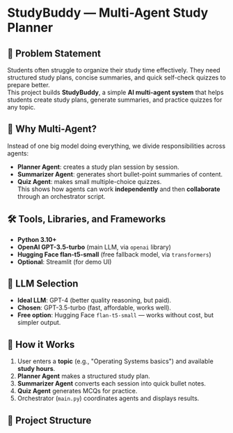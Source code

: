 # StudyBuddy — Multi-Agent Study Planner

## 📌 Problem Statement
Students often struggle to organize their study time effectively. They need structured study plans, concise summaries, and quick self-check quizzes to prepare better.  
This project builds **StudyBuddy**, a simple **AI multi-agent system** that helps students create study plans, generate summaries, and practice quizzes for any topic.

## 🤖 Why Multi-Agent?
Instead of one big model doing everything, we divide responsibilities across agents:
- **Planner Agent**: creates a study plan session by session.
- **Summarizer Agent**: generates short bullet-point summaries of content.
- **Quiz Agent**: makes small multiple-choice quizzes.  
This shows how agents can work **independently** and then **collaborate** through an orchestrator script.

## 🛠 Tools, Libraries, and Frameworks
- **Python 3.10+**
- **OpenAI GPT-3.5-turbo** (main LLM, via `openai` library)  
- **Hugging Face flan-t5-small** (free fallback model, via `transformers`)  
- **Optional**: Streamlit (for demo UI)  

## 🔎 LLM Selection
- **Ideal LLM**: GPT-4 (better quality reasoning, but paid).  
- **Chosen**: GPT-3.5-turbo (fast, affordable, works well).  
- **Free option**: Hugging Face `flan-t5-small` — works without cost, but simpler output.  

## 🚀 How it Works
1. User enters a **topic** (e.g., "Operating Systems basics") and available **study hours**.  
2. **Planner Agent** makes a structured study plan.  
3. **Summarizer Agent** converts each session into quick bullet notes.  
4. **Quiz Agent** generates MCQs for practice.  
5. Orchestrator (`main.py`) coordinates agents and displays results.

## 📂 Project Structure
